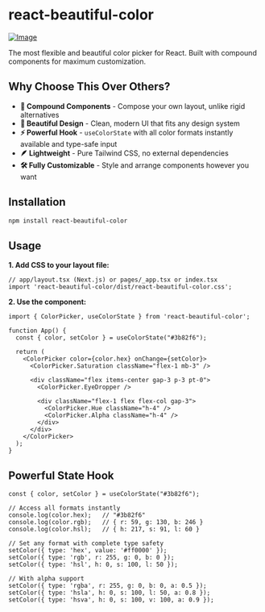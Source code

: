 # react-beautiful-color

[![Image](https://i.hizliresim.com/5o05ik8.png)](https://hizliresim.com/5o05ik8)

The most flexible and beautiful color picker for React. Built with compound components for maximum customization.

## Why Choose This Over Others?

- **🧩 Compound Components** - Compose your own layout, unlike rigid alternatives
- **🎨 Beautiful Design** - Clean, modern UI that fits any design system
- **⚡ Powerful Hook** - `useColorState` with all color formats instantly available and type-safe input
- **🪶 Lightweight** - Pure Tailwind CSS, no external dependencies
- **🛠️ Fully Customizable** - Style and arrange components however you want

## Installation

```bash
npm install react-beautiful-color
```

## Usage

**1. Add CSS to your layout file:**

```tsx
// app/layout.tsx (Next.js) or pages/_app.tsx or index.tsx
import 'react-beautiful-color/dist/react-beautiful-color.css';
```

**2. Use the component:**

```tsx
import { ColorPicker, useColorState } from 'react-beautiful-color';

function App() {
  const { color, setColor } = useColorState("#3b82f6");

  return (
    <ColorPicker color={color.hex} onChange={setColor}>
      <ColorPicker.Saturation className="flex-1 mb-3" />
      
      <div className="flex items-center gap-3 p-3 pt-0">
        <ColorPicker.EyeDropper />
        
        <div className="flex-1 flex flex-col gap-3">
          <ColorPicker.Hue className="h-4" />
          <ColorPicker.Alpha className="h-4" />
        </div>
      </div>
    </ColorPicker>
  );
}
```

## Powerful State Hook

```tsx
const { color, setColor } = useColorState("#3b82f6");

// Access all formats instantly
console.log(color.hex);   // "#3b82f6"
console.log(color.rgb);   // { r: 59, g: 130, b: 246 }
console.log(color.hsl);   // { h: 217, s: 91, l: 60 }

// Set any format with complete type safety
setColor({ type: 'hex', value: '#ff0000' });
setColor({ type: 'rgb', r: 255, g: 0, b: 0 });
setColor({ type: 'hsl', h: 0, s: 100, l: 50 });

// With alpha support
setColor({ type: 'rgba', r: 255, g: 0, b: 0, a: 0.5 });
setColor({ type: 'hsla', h: 0, s: 100, l: 50, a: 0.8 });
setColor({ type: 'hsva', h: 0, s: 100, v: 100, a: 0.9 });
```

